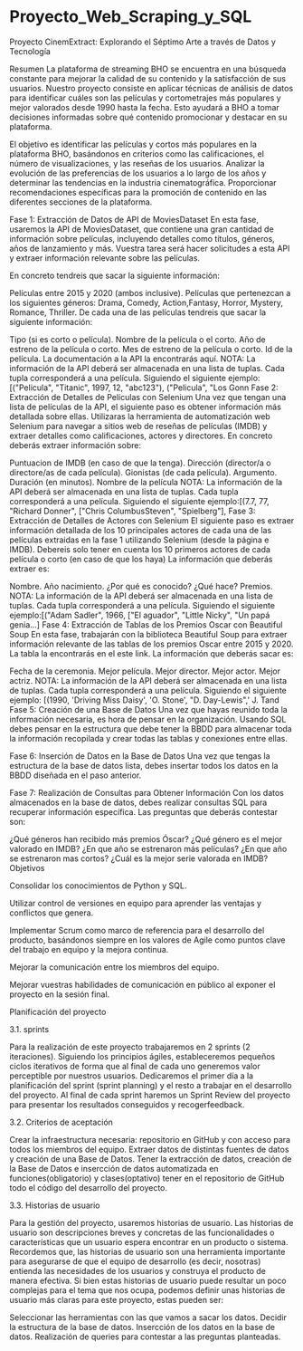 # Proyecto_Web_Scraping_y_SQL

Proyecto CinemExtract: Explorando el Séptimo Arte a través de Datos y Tecnología

Resumen
La plataforma de streaming BHO se encuentra en una búsqueda constante para mejorar la calidad de su contenido y la satisfacción de sus usuarios. Nuestro proyecto consiste en aplicar técnicas de análisis de datos para identificar cuáles son las películas y cortometrajes más populares y mejor valorados desde 1990 hasta la fecha. Esto ayudará a BHO a tomar decisiones informadas sobre qué contenido promocionar y destacar en su plataforma.

El objetivo es identificar las películas y cortos más populares en la plataforma BHO, basándonos en criterios como las calificaciones, el número de visualizaciones, y las reseñas de los usuarios. Analizar la evolución de las preferencias de los usuarios a lo largo de los años y determinar las tendencias en la industria cinematográfica. Proporcionar recomendaciones específicas para la promoción de contenido en las diferentes secciones de la plataforma.

Fase 1: Extracción de Datos de API de MoviesDataset En esta fase, usaremos la API de MoviesDataset, que contiene una gran cantidad de información sobre películas, incluyendo detalles como títulos, géneros, años de lanzamiento y más. Vuestra tarea será hacer solicitudes a esta API y extraer información relevante sobre las películas.

En concreto tendreis que sacar la siguiente información:

Películas entre 2015 y 2020 (ambos inclusive).
Películas que pertenezcan a los siguientes géneros: Drama, Comedy, Action,Fantasy, Horror, Mystery, Romance, Thriller.
De cada una de las películas tendreis que sacar la siguiente información:

Tipo (si es corto o película).
Nombre de la película o el corto.
Año de estreno de la película o corto.
Mes de estreno de la película o corto.
Id de la película.
La documentación a la API la encontrarás aquí. NOTA: La información de la API deberá ser almacenada en una lista de tuplas. Cada tupla corresponderá a una película. Siguiendo el siguiente ejemplo: [("Pelicula", "Titanic", 1997, 12, "abc123"), ("Pelicula", "Los Gonn
Fase 2: Extracción de Detalles de Películas con Selenium Una vez que tengan una lista de películas de la API, el siguiente paso es obtener información más detallada sobre ellas. Utilizaras la herramienta de automatización web Selenium para navegar a sitios web de reseñas de películas (IMDB) y extraer detalles como calificaciones, actores y directores. En concreto deberás extraer información sobre:

Puntuacion de IMDB (en caso de que la tenga).
Dirección (director/a o directore/as de cada película).
Gionistas (de cada película).
Argumento.
Duración (en minutos).
Nombre de la película NOTA: La información de la API deberá ser almacenada en una lista de tuplas. Cada tupla corresponderá a una película. Siguiendo el siguiente ejemplo:[(7.7, 77, "Richard Donner", ["Chris ColumbusSteven", "Spielberg"],
Fase 3: Extracción de Detalles de Actores con Selenium El siguiente paso es extraer información detallada de los 10 principales actores de cada una de las películas extraidas en la fase 1 utilizando Selenium (desde la página e IMDB). Debereis solo tener en cuenta los 10 primeros actores de cada película o corto (en caso de que los haya) La información que deberás extraer es:

Nombre.
Año nacimiento.
¿Por qué es conocido?
¿Qué hace?
Premios. NOTA: La información de la API deberá ser almacenada en una lista de tuplas. Cada tupla corresponderá a una película. Siguiendo el siguiente ejemplo:[("Adam Sadler", 1966, ["El aguador", "Little Nicky", "Un papá genia...]
Fase 4: Extracción de Tablas de los Premios Oscar con Beautiful Soup En esta fase, trabajarán con la biblioteca Beautiful Soup para extraer información relevante de las tablas de los premios Oscar entre 2015 y 2020. La tabla la encontrarás en el este link. La información que deberás sacar es:

Fecha de la ceremonia.
Mejor película.
Mejor director.
Mejor actor.
Mejor actriz. NOTA: La información de la API deberá ser almacenada en una lista de tuplas. Cada tupla corresponderá a una película. Siguiendo el siguiente ejemplo: [(1990, 'Driving Miss Daisy', 'O. Stone', "D. Day-Lewis",' J. Tand
Fase 5: Creación de una Base de Datos Una vez que hayas reunido toda la información necesaria, es hora de pensar en la organización. Usando SQL debes pensar en la estructura que debe tener la BBDD para almacenar toda la información recopilada y crear todas las tablas y conexiones entre ellas.

Fase 6: Inserción de Datos en la Base de Datos Una vez que tengas la estructura de la base de datos lista, debes insertar todos los datos en la BBDD diseñada en el paso anterior.

Fase 7: Realización de Consultas para Obtener Información Con los datos almacenados en la base de datos, debes realizar consultas SQL para recuperar información específica. Las preguntas que deberás contestar son:

¿Qué géneros han recibido más premios Óscar?
¿Qué género es el mejor valorado en IMDB?
¿En que año se estrenaron más películas?
¿En que año se estrenaron mas cortos?
¿Cuál es la mejor serie valorada en IMDB?
Objetivos

Consolidar los conocimientos de Python y SQL.

Utilizar control de versiones en equipo para aprender las ventajas y conflictos que genera.

Implementar Scrum como marco de referencia para el desarrollo del producto, basándonos siempre en los valores de Agile como puntos clave del trabajo en equipo y la mejora continua.

Mejorar la comunicación entre los miembros del equipo.

Mejorar vuestras habilidades de comunicación en público al exponer el proyecto en la sesión final.

Planificación del proyecto

3.1. sprints

Para la realización de este proyecto trabajaremos en 2 sprints (2 iteraciones). Siguiendo los principios ágiles, estableceremos pequeños ciclos iterativos de forma que al final de cada uno generemos valor perceptible por nuestros usuarios. Dedicaremos el primer día a la planificación del sprint (sprint planning) y el resto a trabajar en el desarrollo del proyecto. Al final de cada sprint haremos un Sprint Review del proyecto para presentar los resultados conseguidos y recogerfeedback.

3.2. Criterios de aceptación

Crear la infraestructura necesaria: repositorio en GitHub y con acceso para todos los miembros del equipo. Extraer datos de distintas fuentes de datos y creación de una Base de Datos. Tener la extracción de datos, creación de la Base de Datos e insercción de datos automatizada en funciones(obligatorio) y clases(optativo) tener en el repositorio de GitHub todo el código del desarrollo del proyecto.

3.3. Historias de usuario

Para la gestión del proyecto, usaremos historias de usuario. Las historias de usuario son descripciones breves y concretas de las funcionalidades o características que un usuario espera encontrar en un producto o sistema. Recordemos que, las historias de usuario son una herramienta importante para asegurarse de que el equipo de desarrollo (es decir, nosotras) entienda las necesidades de los usuarios y construya el producto de manera efectiva. Si bien estas historias de usuario puede resultar un poco complejas para el tema que nos ocupa, podemos definir unas historias de usuario más claras para este proyecto, estas pueden ser:

Seleccionar las herramientas con las que vamos a sacar los datos.
Decidir la estructura de la base de datos.
Insercción de los datos en la base de datos.
Realización de queries para contestar a las preguntas planteadas.
